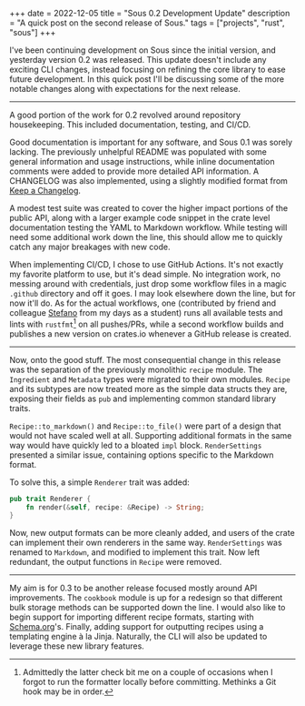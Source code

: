 +++ 
date = 2022-12-05
title = "Sous 0.2 Development Update"
description = "A quick post on the second release of Sous."
tags = ["projects", "rust", "sous"]
+++

I've been continuing development on Sous since the initial version, and
yesterday version 0.2 was released. This update doesn't include any exciting
CLI changes, instead focusing on refining the core library to ease future
development. In this quick post I'll be discussing some of the more notable
changes along with expectations for the next release.

---

A good portion of the work for 0.2 revolved around repository housekeeping.
This included documentation, testing, and CI/CD.

Good documentation is important for any software, and Sous 0.1 was sorely
lacking. The previously unhelpful README was populated with some general
information and usage instructions, while inline documentation comments were
added to provide more detailed API information. A CHANGELOG was also
implemented, using a slightly modified format from 
[Keep a Changelog](https://keepachangelog.com/en/1.0.0/).

A modest test suite was created to cover the higher impact portions of the
public API, along with a larger example code snippet in the crate level
documentation testing the YAML to Markdown workflow. While testing will need
some additional work down the line, this should allow me to quickly catch any
major breakages with new code.

When implementing CI/CD, I chose to use GitHub Actions. It's not exactly my
favorite platform to use, but it's dead simple. No integration work, no messing
around with credentials, just drop some workflow files in a magic `.github`
directory and off it goes. I may look elsewhere down the line, but for now
it'll do. As for the actual workflows, one (contributed by friend and colleague
[Stefano](https://github.com/scoronado12) from my days as a student) runs all
available tests and lints with `rustfmt`[^1] on all pushes/PRs, while a second
workflow builds and publishes a new version on crates.io whenever a GitHub
release is created.

[^1]: Admittedly the latter check bit me on a couple of occasions when I forgot
      to run the formatter locally before committing. Methinks a Git hook may
      be in order.

---

Now, onto the good stuff. The most consequential change in this release was the
separation of the previously monolithic `recipe` module. The `Ingredient` and
`Metadata` types were migrated to their own modules. `Recipe` and its subtypes
are now treated more as the simple data structs they are, exposing their fields
as `pub` and implementing common standard library traits.

`Recipe::to_markdown()` and `Recipe::to_file()` were part of a design that
would not have scaled well at all. Supporting additional formats in the same
way would have quickly led to a bloated `impl` block. `RenderSettings`
presented a similar issue, containing options specific to the Markdown format.

To solve this, a simple `Renderer` trait was added:

```rust
pub trait Renderer {
    fn render(&self, recipe: &Recipe) -> String;
}
```

Now, new output formats can be more cleanly added, and users of the crate can
implement their own renderers in the same way. `RenderSettings` was renamed to
`Markdown`, and modified to implement this trait. Now left redundant, the
output functions in `Recipe` were removed. 

---

My aim is for 0.3 to be another release focused mostly around API improvements.
The `cookbook` module is up for a redesign so that different bulk storage
methods can be supported down the line. I would also like to begin support for
importing different recipe formats, starting with
[Schema.org](https://schema.org/Recipe)'s. Finally, adding support for
outputting recipes using a templating engine à la Jinja. Naturally, the CLI
will also be updated to leverage these new library features.

